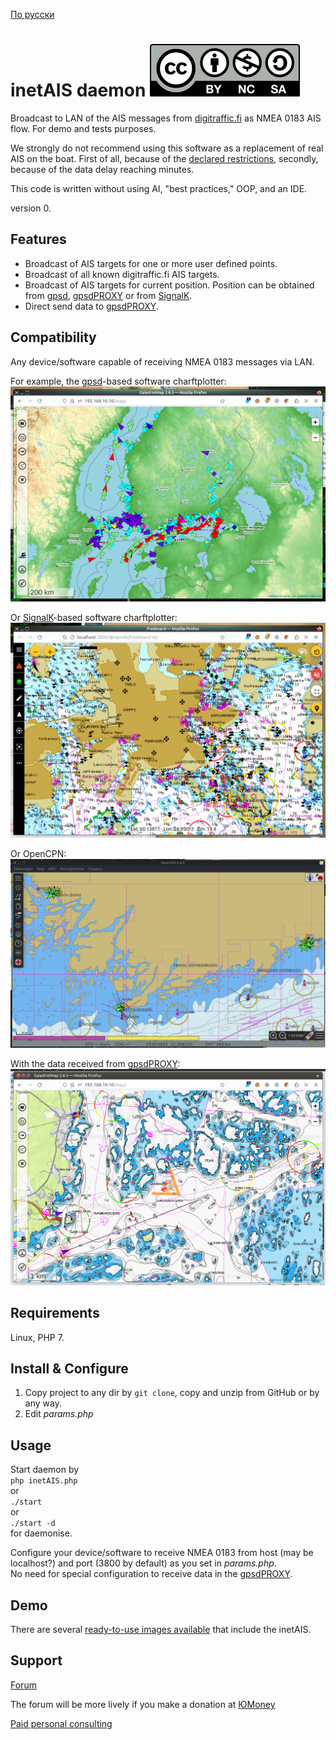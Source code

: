 [По русски](README.ru-RU.md)
# inetAIS daemon [![License: CC BY-NC-SA 4.0](screenshots/Cc-by-nc-sa_icon.svg)](https://creativecommons.org/licenses/by-nc-sa/4.0/deed.en)
Broadcast to LAN of the AIS messages from [digitraffic.fi](https://www.digitraffic.fi/en/marine-traffic/ais/) as NMEA 0183 AIS flow. For demo and tests purposes.  

We strongly do not recommend using this software  as a replacement of real AIS on the boat. First of all, because of the [declared restrictions](https://www.digitraffic.fi/en/marine-traffic/ais/), secondly, because of the data delay reaching minutes.

This code is written without using AI, "best practices," OOP, and an IDE.


version 0.

## Features
- Broadcast of AIS targets for one or more user defined points.
- Broadcast of all known digitraffic.fi AIS targets.
- Broadcast of AIS targets for current position. Position can be obtained from [gpsd](https://gpsd.io/), [gpsdPROXY](https://github.com/VladimirKalachikhin/gpsdPROXY) or from [SignalK](https://signalk.org/).
- Direct send data to [gpsdPROXY](https://github.com/VladimirKalachikhin/gpsdPROXY).  

## Compatibility
Any device/software capable of receiving NMEA 0183 messages via LAN.  

For example, the [gpsd](https://gpsd.io/)-based software charftplotter:  
![GaladrielMap](screenshots/s0.jpeg)  

Or [SignalK](https://signalk.org/)-based software charftplotter:  
![freeboard](screenshots/s1.jpeg)  

Or OpenCPN:  
![OpenCPN](screenshots/s2.jpeg)  

With the data received from [gpsdPROXY](https://github.com/VladimirKalachikhin/gpsdPROXY):  
![OpenCPN](screenshots/s3.png)  

## Requirements
Linux, PHP 7.

## Install & Configure
1) Copy project to any dir by `git clone`, copy and unzip from GitHub or by any way.  
2) Edit *params.php*

## Usage
Start daemon by  
`php inetAIS.php`  
or  
`./start`  
or  
`./start -d`  
for daemonise.  

Configure your device/software to receive NMEA 0183 from host (may be localhost?) and port (3800 by default) as you set in *params.php*.  
No need for special configuration to receive data in the [gpsdPROXY](https://github.com/VladimirKalachikhin/gpsdPROXY).


## Demo
There are several [ready-to-use images available](https://github.com/VladimirKalachikhin/GaladrielMap-Demo-image/) that include the inetAIS.


## Support
[Forum](https://github.com/VladimirKalachikhin/Galadriel-map/discussions)

The forum will be more lively if you make a donation at [ЮMoney](https://sobe.ru/na/galadrielmap)

[Paid personal consulting](https://kwork.ru/it-support/20093939/galadrielmap-installation-configuration-and-usage-consulting)  
